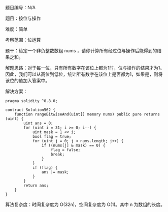 题目编号：N/A

题目：按位与操作

难度：简单

考察范围：位运算

题干：给定一个非负整数数组 nums ，请你计算所有经过位与操作后能得到的结果之和。

解题思路：对于每一位，只有所有数字在该位上都为1时，位与操作的结果才为1。因此，我们可以从高位到低位，统计所有数字在该位上是否都为1，如果是，则将该位的值加入答案中。

解决方案：

```solidity
pragma solidity ^0.8.0;

contract Solution562 {
    function rangeBitwiseAnd(uint[] memory nums) public pure returns (uint) {
        uint ans = 0;
        for (uint i = 31; i >= 0; i--) {
            uint mask = 1 << i;
            bool flag = true;
            for (uint j = 0; j < nums.length; j++) {
                if ((nums[j] & mask) == 0) {
                    flag = false;
                    break;
                }
            }
            if (flag) {
                ans |= mask;
            }
        }
        return ans;
    }
}
```

算法复杂度：时间复杂度为 O(32n)，空间复杂度为 O(1)。其中 n 为数组的长度。